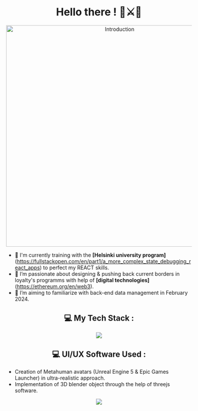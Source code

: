 <h1 align="center">Hello there ! 🥋⚔️🌌</h1>

<p align="center">
    <img width="600" src="https://github.com/devstackweb3/devstackweb3/assets/118926098/26d2024a-5f8b-4076-bc62-4275563fd3bd" alt="Introduction">
</p>

* 🔭 I'm currently training with the **[Helsinki university program]**(https://fullstackopen.com/en/part1/a_more_complex_state_debugging_react_apps) to perfect my REACT skills.
* 🌱 I’m passionate about designing & pushing back current borders in loyalty's programms with help of **[digital technologies]**(https://ethereum.org/en/web3).
* 📝 I’m aiming to familiarize with back-end data management in February 2024.

<h2 align="center">💻 My Tech Stack :</h2>

<p align="center">
  <a href="https://skillicons.dev">
    <img src="https://skillicons.dev/icons?i=js,html,css,tailwind,react,nextjs" />
  </a>
</p>

<h2 align="center">💻 UI/UX Software Used :</h2>

* Creation of Metahuman avatars (Unreal Engine 5 & Epic Games Launcher) in ultra-realistic approach.
* Implementation of 3D blender object through the help of threejs software.
<p align="center">
  <a href="https://skillicons.dev">
    <img src="https://skillicons.dev/icons?i=blender,unreal,threejs" />
  </a>
</p>
